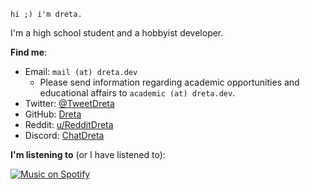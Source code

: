 ```
hi ;) i'm dreta.
```

I'm a high school student and a hobbyist developer.

**Find me**:
* Email: `mail (at) dreta.dev`
  * Please send information regarding academic opportunities and educational affairs to `academic (at) dreta.dev`.
* Twitter: [@TweetDreta](https://twitter.com/TweetDreta)
* GitHub: [Dreta](https://github.com/Dreta)
* Reddit: [u/RedditDreta](https://reddit.com/u/RedditDreta)
* Discord: [ChatDreta](https://discord.com/users/429946675012829184)

**I'm listening to** (or I have listened to):

[![Music on Spotify](https://spotify-github-profile.vercel.app/api/view?uid=31tcenbwbrdz4kp5ytroswovjrqm&cover_image=true&theme=natemoo-re&show_offline=false&background_color=121212&interchange=false&bar_color=53b14f&bar_color_cover=false)](https://spotify-github-profile.vercel.app/api/view?uid=31tcenbwbrdz4kp5ytroswovjrqm&redirect=true)
